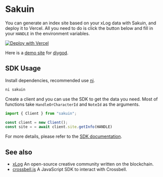 # Sakuin

You can generate an index site based on your xLog data with Sakuin, and deploy it to Vercel.
All you need to do is click the button below and fill in your `HANDLE` in the environment variables.

[![Deploy with Vercel](https://vercel.com/button)](https://vercel.com/new/clone?repository-url=https%3A%2F%2Fgithub.com%2Fhyoban%2Fsakuin&env=HANDLE)

Here is a [demo site](https://sakuin-diygod.vercel.app) for [diygod](https://diygod.cc).

## SDK Usage

Install dependencies, recommended use [ni](https://github.com/antfu/ni).

```sh
ni sakuin
```

Create a client and you can use the SDK to get the data you need.
Most of functions take `HandleOrCharacterId` and `NoteId` as the arguments.

```ts
import { Client } from "sakuin";

const client = new Client();
const site = = await client.site.getInfo(HANDLE)
```

For more details, please refer to the [SDK documentation](https://sakuin-docs.vercel.app).

## See also

- [xLog](https://xlog.app) An open-source creative community written on the blockchain.
- [crossbell.js](https://github.com/Crossbell-Box/crossbell.js) A JavaScript SDK to interact with Crossbell.
